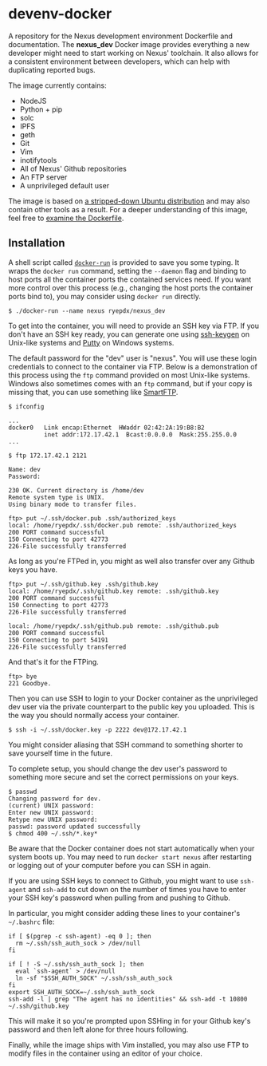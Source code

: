 # devenv-docker

A repository for the Nexus development environment Dockerfile and documentation.
The **nexus_dev** Docker image provides everything a new developer might need to
start working on Nexus' toolchain. It also allows for a consistent environment
between developers, which can help with duplicating reported bugs.

The image currently contains:

- NodeJS
- Python + pip
- solc
- IPFS
- geth
- Git
- Vim
- inotifytools
- All of Nexus' Github repositories
- An FTP server
- A unprivileged default user

The image is based on [a stripped-down Ubuntu
distribution](https://github.com/phusion/baseimage-docker) and may also contain
other tools as a result. For a deeper understanding of this image, feel free to
[examine the Dockerfile](base-image/Dockerfile).

## Installation

A shell script called [`docker-run`](docker-run) is provided to save you some
typing. It wraps the `docker run` command, setting the `--daemon` flag and
binding to host ports all the container ports the contained services need. If
you want more control over this process (e.g., changing the host ports the
container ports bind to), you may consider using `docker run` directly.

```
$ ./docker-run --name nexus ryepdx/nexus_dev
```

To get into the container, you will need to provide an SSH key via FTP. If you
don't have an SSH key ready, you can generate one using
[ssh-keygen](http://www.cyberciti.biz/faq/linux-unix-generating-ssh-keys/) on
Unix-like systems and
[Putty](https://www.siteground.com/kb/how_to_generate_an_ssh_key_on_windows_using_putty/)
on Windows systems.

The default password for the "dev" user is "nexus". You will use these login
credentials to connect to the container via FTP. Below is a demonstration of
this process using the `ftp` command provided on most Unix-like systems. Windows
also sometimes comes with an `ftp` command, but if your copy is missing that,
you can use something like [SmartFTP](https://www.smartftp.com/).

```
$ ifconfig

...
docker0   Link encap:Ethernet  HWaddr 02:42:2A:19:B8:B2
          inet addr:172.17.42.1  Bcast:0.0.0.0  Mask:255.255.0.0
...

$ ftp 172.17.42.1 2121

Name: dev
Password:

230 OK. Current directory is /home/dev
Remote system type is UNIX.
Using binary mode to transfer files.

ftp> put ~/.ssh/docker.pub .ssh/authorized_keys
local: /home/ryepdx/.ssh/docker.pub remote: .ssh/authorized_keys
200 PORT command successful
150 Connecting to port 42773
226-File successfully transferred
```

As long as you're FTPed in, you might as well also transfer over any Github
keys you have.

```
ftp> put ~/.ssh/github.key .ssh/github.key
local: /home/ryepdx/.ssh/github.key remote: .ssh/github.key
200 PORT command successful
150 Connecting to port 42773
226-File successfully transferred

local: /home/ryepdx/.ssh/github.pub remote: .ssh/github.pub
200 PORT command successful
150 Connecting to port 54191
226-File successfully transferred
```

And that's it for the FTPing.

```
ftp> bye
221 Goodbye.

```

Then you can use SSH to login to your Docker container as the unprivileged dev
user via the private counterpart to the public key you uploaded. This is the way
you should normally access your container.

```
$ ssh -i ~/.ssh/docker.key -p 2222 dev@172.17.42.1
```

You might consider aliasing that SSH command to something shorter to save
yourself time in the future.

To complete setup, you should change the dev user's password to something more
secure and set the correct permissions on your keys.

```
$ passwd
Changing password for dev.
(current) UNIX password:
Enter new UNIX password:
Retype new UNIX password:
passwd: password updated successfully
$ chmod 400 ~/.ssh/*.key*
```

Be aware that the Docker container does not start automatically when your system
boots up. You may need to run `docker start nexus` after restarting or logging
out of your computer before you can SSH in again.

If you are using SSH keys to connect to Github, you might want to use
`ssh-agent` and `ssh-add` to cut down on the number of times you have to enter
your SSH key's password when pulling from and pushing to Github.

In particular, you might consider adding these lines to your container's
`~/.bashrc` file:

```
if [ $(pgrep -c ssh-agent) -eq 0 ]; then
  rm ~/.ssh/ssh_auth_sock > /dev/null
fi

if [ ! -S ~/.ssh/ssh_auth_sock ]; then
  eval `ssh-agent` > /dev/null
  ln -sf "$SSH_AUTH_SOCK" ~/.ssh/ssh_auth_sock
fi
export SSH_AUTH_SOCK=~/.ssh/ssh_auth_sock
ssh-add -l | grep "The agent has no identities" && ssh-add -t 10800 ~/.ssh/github.key
```

This will make it so you're prompted upon SSHing in for your Github key's
password and then left alone for three hours following.

Finally, while the image ships with Vim installed, you may also use FTP to
modify files in the container using an editor of your choice.

